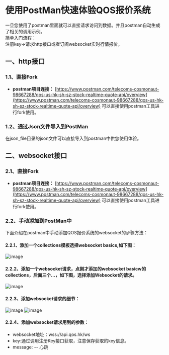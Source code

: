 # 使用PostMan快速体验QOS报价系统
一旦您使用了postman里面就可以直接请求访问到数据。并且postman自动生成了相关的调用示例。</br>
简单入门流程：</br>
注册key->请求http接口或者订阅websocket实时行情报价。</br>
## 一、http接口
### 1.1、直接Fork
- **postman项目连接：** [https://www.postman.com/telecoms-cosmonaut-98667288/qos-us-hk-sh-sz-stock-realtime-quote-api/overview](https://www.postman.com/telecoms-cosmonaut-98667288/qos-us-hk-sh-sz-stock-realtime-quote-api/overview)
可以直接使用postman工具进行fork使用。
### 1.2、通过Json文件导入到PostMan
在json_file目录的json文件可以直接导入到postman中供您使用体验。
## 二、websocket接口
### 2.1、直接Fork
- **postman项目连接：** [https://www.postman.com/telecoms-cosmonaut-98667288/qos-us-hk-sh-sz-stock-realtime-quote-api/overview](https://www.postman.com/telecoms-cosmonaut-98667288/qos-us-hk-sh-sz-stock-realtime-quote-api/overview)
可以直接使用postman工具进行fork使用。
### 2.2、手动添加到PostMan中
下面介绍在postman中手动添加QOS报价系统的websocket的步骤方法：
#### 2.2.1、添加一个collections模板选择websocket basics,如下图：
![image](https://github.com/user-attachments/assets/10b9993b-ea5a-4ada-b180-a5f2a9bd88e5)
#### 2.2.2、添加一个websocket请求，点刚才添加的websocket basicw的collections，后面三个...，如下图，选择添加Websocket的请求。
![image](https://github.com/user-attachments/assets/e0410015-1971-4100-b3b5-454d3a95d1c1)
#### 2.2.3、添加websocket请求的细节：
![image](https://github.com/user-attachments/assets/36214d69-359d-46d1-b06a-0fa2eb073a04)
![image](https://github.com/user-attachments/assets/3187da31-a4ff-4754-a76e-1fabefc4a3f6)
#### 2.2.4、添加websocket请求用到的参数：
- websocket地址：wss://api.qos.hk/ws
- key:通过调用注册Key接口获取，注意保存获取的key信息。
- message:
-- 心跳

